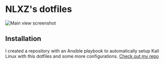 # NLXZ's dotfiles
![Main view screenshot](https://i.imgur.com/1anRrI8.png)

## Installation
I created a repository with an Ansible playbook to automatically setup Kali Linux with this dotfiles and some more configurations.
[Check out my repo](https://github.com/NLXZ/kali-setup)
